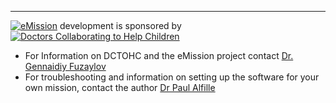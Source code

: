 ___
[![eMission](../emission/images/emission11-web-white.jpg)](https://emissionsystem.org) development is sponsored by
[![Doctors Collaborating to Help Children](../emission/images/DCTOHC11.jpg)](http://dctohc.org)
* For Information on DCTOHC and the eMission project contact [Dr. Gennaidiy Fuzaylov](email://gfuzaylov@mgh.harvard.edu)
* For troubleshooting and information on setting up the software for your own mission, contact the author [Dr Paul Alfille](email://palfille@mgh.harvard.edu) 